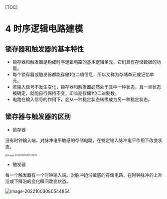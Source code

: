 [TOC]

# 4  时序逻辑电路建模

## 锁存器和触发器的基本特性

- 锁存器和触发器是构成时序逻辑电路的基本逻辑单元，它们具有存储数据的功能。
- 每个锁存器或触发器都能存储1位二值信息，所以又称为存储单元或记忆单元。
- 若输入信号不发生变化，锁存器和触发器必然处于其中一种状态，且一旦状态被确定，就能自行保持不变，即长期存储1位二进制数。
- 电路在输入信号的作用下，会从一种稳定状态转换成为另一种稳定状态。

## 锁存器与触发器的区别

- 锁存器

没有时钟输入端，对脉冲电平敏感的存储电路，在特定输入脉冲电平作用下改变状态。

<img src="https://mypic-1312707183.cos.ap-nanjing.myqcloud.com/image-20221003080513920.png" alt="image-20221003080513920" style="zoom:50%;" />

- 触发器

每一个触发器有一个时钟输入端。对脉冲边沿敏感的存储电路，在时钟脉冲的上升沿或下降沿的变化瞬间改变状态。

![image-20221003080544854](https://mypic-1312707183.cos.ap-nanjing.myqcloud.com/image-20221003080544854.png)